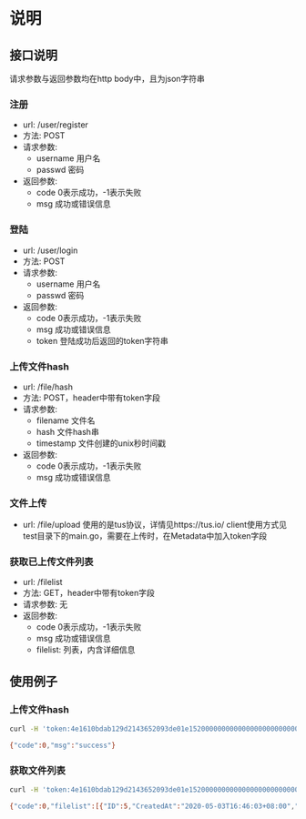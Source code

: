 # 说明

## 接口说明
请求参数与返回参数均在http body中，且为json字符串

### 注册
- url: /user/register
- 方法: POST
- 请求参数:
  - username 用户名
  - passwd 密码
- 返回参数:
  - code 0表示成功，-1表示失败
  - msg 成功或错误信息

### 登陆
- url: /user/login
- 方法: POST
- 请求参数:
  - username 用户名
  - passwd 密码
- 返回参数:
  - code 0表示成功，-1表示失败
  - msg 成功或错误信息
  - token 登陆成功后返回的token字符串

### 上传文件hash
- url: /file/hash
- 方法: POST，header中带有token字段
- 请求参数:
  - filename 文件名
  - hash 文件hash串
  - timestamp 文件创建的unix秒时间戳
- 返回参数:
  - code 0表示成功，-1表示失败
  - msg 成功或错误信息

### 文件上传
- url: /file/upload
使用的是tus协议，详情见https://tus.io/
client使用方式见test目录下的main.go，需要在上传时，在Metadata中加入token字段

### 获取已上传文件列表
- url: /filelist
- 方法: GET，header中带有token字段
- 请求参数: 无
- 返回参数:
  - code 0表示成功，-1表示失败
  - msg 成功或错误信息
  - filelist: 列表，内含详细信息

## 使用例子

### 上传文件hash
```bash
curl -H 'token:4e1610bdab129d2143652093de01e15200000000000000000000000000000000' -X POST localhost:8080/file/hash -d '{"filename":"my-file.txt","hash":"123321123","timestamp":1233211233}'

{"code":0,"msg":"success"}
```

### 获取文件列表
```bash
curl -H 'token:4e1610bdab129d2143652093de01e15200000000000000000000000000000000' localhost:8080/filelist

{"code":0,"filelist":[{"ID":5,"CreatedAt":"2020-05-03T16:46:03+08:00","UpdatedAt":"2020-05-03T16:46:20+08:00","DeletedAt":null,"UserID":1,"FileName":"my-file.txt","Path":"/tmp/a9b7403fce75a7960886d8e14ab10446","Hash":"123321123","TimeStamp":"2009-01-29T14:40:33+08:00","IsUpload":true,"UploadID":"a9b7403fce75a7960886d8e14ab10446"}],"msg":"success"}
```
